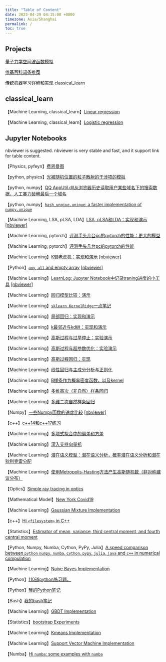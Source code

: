 ```yaml
---
title: "Table of Content"
date: 2023-04-29 04:15:00 +0800
timezone: Asia/Shanghai
permalink: /
toc: true
---
```


## Projects

[量子力学空间波函数模拟](https://github.com/lhprojects/QuSim)

[维基百科词条推荐](https://github.com/lhprojects/WikiDiscovery)

[传统机器学习详解和实现 classical_learn](https://github.com/lhprojects/classical_learn)

## classical_learn

【Machine Learning, classical_learn】[Linear regression](https://nbviewer.jupyter.org/github/lhprojects/classical_learn/blob/master/notebooks/LinearRegression.ipynb)

【Machine Learning, classical_learn】[Logistic regression](https://nbviewer.jupyter.org/github/lhprojects/classical_learn/blob/master/notebooks/LogisticRegression.ipynb)

## Jupyter Notebooks

nbviewer is suggested. nbviewer is very stable and fast, and it support link for table content.

【Physics, pyfeyn】[费恩曼图](https://nbviewer.jupyter.org/github/lhprojects/blog/blob/master/_posts/JupyterNotebooks/FeynmanDiagramsScript.ipynb)

【python, physics】[光被随机位置的粒子散射的干涉项的模拟](https://nbviewer.jupyter.org/github/lhprojects/blog/blob/master/_posts/JupyterNotebooks/LightScatterringByRandomParticle.ipynb)

【python, numpy】[QQ AppUtil.dll从浏览器历史读取用户某些域名下的搜索数据，人工暴力破解最后一个域名](https://nbviewer.jupyter.org/github/lhprojects/blog/blob/master/_posts/JupyterNotebooks/HumanBurstCrackQQDomain.ipynb)

【python, numpy】[`hash_unqiue.unique`: a faster implementation of `numpy.unique`](https://nbviewer.jupyter.org/github/lhprojects/blog/blob/master/_posts/JupyterNotebooks/HashUnique.ipynb)


【Machine Learning, LSA, pLSA, LDA】[LSA, pLSA和LDA：实现和演示](https://github.com/lhprojects/blog/blob/master/_posts/JupyterNotebooks/LSA.ipynb) [[nbviewer]](https://nbviewer.jupyter.org/github/lhprojects/blog/blob/master/_posts/JupyterNotebooks/LSA.ipynb)

【Machine Learning, pytorch】[评测手头几台pc的pytorch的性能：更大的模型](https://nbviewer.jupyter.org/github/lhprojects/blog/blob/master/_posts/JupyterNotebooks/TorchBenchmarkBig.ipynb)

【Machine Learning, pytorch】[评测手头几台pc的pytorch的性能](https://nbviewer.jupyter.org/github/lhprojects/blog/blob/master/_posts/JupyterNotebooks/TorchBenchmark.ipynb)

【Machine Learning】[K臂老虎机：实现和演示](https://github.com/lhprojects/blog/blob/master/_posts/JupyterNotebooks/KBandits.ipynb) [[nbviewer]](https://nbviewer.jupyter.org/github/lhprojects/blog/blob/master/_posts/JupyterNotebooks/KBandits.ipynb)

【Python】[`any`, `all` and empty array](https://github.com/lhprojects/blog/blob/master/_posts/JupyterNotebooks/AnyAllAndEmptyArray.ipynb)
[[nbviewer]](https://nbviewer.jupyter.org/github/lhprojects/blog/blob/master/_posts/JupyterNotebooks/AnyAllAndEmptyArray.ipynb)

【Machine Learning】[LearnLog: Jupyter Notebook中记录traning进度的小工具](https://github.com/lhprojects/blog/blob/master/_posts/JupyterNotebooks/LearnLog.ipynb)
[[nbviewer]](https://nbviewer.jupyter.org/github/lhprojects/blog/blob/master/_posts/JupyterNotebooks/LearnLog.ipynb)

【Machine Learning】[回归模型比较：演示](https://github.com/lhprojects/blog/blob/master/_posts/JupyterNotebooks/ComparsionOfRegressionModels.ipynb)

【Machine Learning】[`sklearn KernelRidge`一点笔记](https://github.com/lhprojects/blog/blob/master/_posts/JupyterNotebooks/SklearnRidgeKernel.ipynb)

【Machine Learning】[局部回归：实现和演示](https://github.com/lhprojects/blog/blob/master/_posts/JupyterNotebooks/LocalRegression.ipynb)

【Machine Learning】[k最邻近与kd树：实现和演示](https://github.com/lhprojects/blog/blob/master/_posts/JupyterNotebooks/kNNAndKDTree.ipynb)

【Machine Learning】[高斯过程与过早停止：实验演示](https://github.com/lhprojects/blog/blob/master/_posts/JupyterNotebooks/GaussianProcessAndEarlyStopping.ipynb)

【Machine Learning】[高斯过程与超参数优化：实验演示](https://github.com/lhprojects/blog/blob/master/_posts/JupyterNotebooks/GaussianProcessAndHyperparameterTune.ipynb)

【Machine Learning】[高斯过程回归：实现](https://github.com/lhprojects/blog/blob/master/_posts/JupyterNotebooks/GaussianProcesssRegression.ipynb)

【Machine Learning】[线性回归与主成分分析与正则化](https://github.com/lhprojects/blog/blob/master/_posts/JupyterNotebooks/LinearRegressionAndPCA_Exp.ipynb)


【Machine Learning】[B样条作为概率密度函数，以及kernel](https://github.com/lhprojects/blog/blob/master/_posts/JupyterNotebooks/BsplineAsDensityFunctionAndAsKernel.ipynb)

【Machine Learning】[多维高次（非自然）样条回归](https://github.com/lhprojects/blog/blob/master/_posts/JupyterNotebooks/BSplineRegression.ipynb)

【Machine Learning】[多维二次自然样条回归](https://github.com/lhprojects/blog/blob/master/_posts/JupyterNotebooks/SplineRegression.ipynb)

【Numpy】[一些Numpy函数的速度比较](https://github.com/lhprojects/blog/blob/master/_posts/JupyterNotebooks/NumpyBenchmarks.ipynb)
[[nbviewer]](https://nbviewer.jupyter.org/github/lhprojects/blog/blob/master/_posts/JupyterNotebooks/NumpyBenchmarks.ipynb)

【c++】[c++14和c++17练习](https://github.com/lhprojects/blog/blob/master/_posts/JupyterNotebooks/cxx14Andcxx17Execise.ipynb)

【Machine Learning】[多项式拟合中的偏差和方差](https://github.com/lhprojects/blog/blob/master/_posts/JupyterNotebooks/BiasAndVarianceInPolyFit.ipynb)

【Machine Learning】[深入支持向量机](https://github.com/lhprojects/blog/blob/master/_posts/JupyterNotebooks/SVMInsight.ipynb)

【Machine Learning】[潜在语义模型：潜在语义分析，概率潜在语义分析和潜在狄利克雷分配](https://github.com/lhprojects/blog/blob/master/_posts/JupyterNotebooks/LSA.ipynb)

【Machine Learning】[使用Metropolis-Hasting方法产生高斯随机数（非对称建议分布）](https://github.com/lhprojects/blog/blob/master/_posts/JupyterNotebooks/Metropolis-Hasting.ipynb)

【Optics】[Simple ray tracing in optics](https://github.com/lhprojects/blog/blob/master/_posts/JupyterNotebooks/SimpleRayTracing.ipynb)

【Mathematical Model】[New York Covid19](https://github.com/lhprojects/blog/blob/master/_posts/JupyterNotebooks/NewYorkCovid19.ipynb)

【Machine Learning】[Gaussian Mixture Implementation](https://github.com/lhprojects/blog/blob/master/_posts/JupyterNotebooks/GaussianMixture.ipynb)

【c++】[Hi `<filesystem>` in C++](https://github.com/lhprojects/blog/blob/master/_posts/JupyterNotebooks/HiFilesystem.ipynb)

【Statistics】[Estimator of mean, variance, third central moment, and fourth central moment](https://github.com/lhprojects/blog/blob/master/_posts/JupyterNotebooks/MomentEstimator.ipynb)

【Python, Numpy, Numba, Cython, PyPy, Julia】[A speed comparison between `python` `numpy`, `numba`, `cython`, `pypy`, `julia`, `java` and `c++` in numerical compulation](https://github.com/lhprojects/blog/blob/master/_posts/JupyterNotebooks/ComparePythonAccLib.ipynb)

【Machine Learning】[Naive Bayes Implementation](https://github.com/lhprojects/blog/blob/master/_posts/articles/NaiveBayes.ipynb)


【Python】[110道python练习题。](https://github.com/lhprojects/blog/blob/master/_posts/articles/python110.ipynb)

【Python】[我的Python笔记](https://github.com/lhprojects/blog/blob/master/_posts/articles/python_note.ipynb)

【Bash】[我的bash笔记](https://github.com/lhprojects/blog/blob/master/_posts/articles/bash_note.ipynb)

【Machine Learning】[GBDT Implementation](https://github.com/lhprojects/blog/blob/master/_posts/articles/GBDT.ipynb)

【Statistics】[bootstrap Experiments](https://github.com/lhprojects/blog/blob/master/_posts/JupyterNotebooks/bootstrap.ipynb)

【Machine Learning】[Kmeans Implementation](https://github.com/lhprojects/blog/blob/master/_posts/articles/kmeans.ipynb)

【Machine Learning】[Support Vector Machine Implementation](https://github.com/lhprojects/blog/blob/master/_posts/JupyterNotebooks/SVMImplement.ipynb)

【Numba】[Hi `numba`: some examples with `numba`](https://github.com/lhprojects/blog/blob/master/_posts/articles/HiNumba.ipynb)







